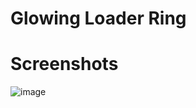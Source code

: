 # Glowing Loader Ring



# Screenshots

![image](https://user-images.githubusercontent.com/72864817/172042830-27b677be-10aa-48ea-9250-438181b7c6e8.png)


